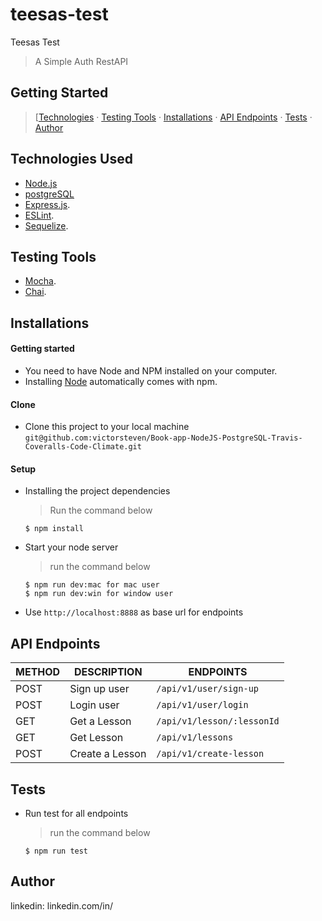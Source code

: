 # teesas-test

Teesas Test 


> A Simple Auth RestAPI

## Getting Started

> [[Technologies](#technologies-used) &middot; [Testing Tools](#testing-tools) &middot; [Installations](#installations) &middot; [API Endpoints](#api-endpoints) &middot; [Tests](#tests) &middot; [Author](#author)


## Technologies Used

[node]: (https://nodejs.org)

- [Node.js](node)
- [postgreSQL](node)
- [Express.js](https://expressjs.com).
- [ESLint](https://eslint.org/).
- [Sequelize](https://www.npmjs.com/package/sequelize).

## Testing Tools

- [Mocha](https://mochajs.org/).
- [Chai](https://chaijs.com).

## Installations

#### Getting started

- You need to have Node and NPM installed on your computer.
- Installing [Node](node) automatically comes with npm.

#### Clone

- Clone this project to your local machine `git@github.com:victorsteven/Book-app-NodeJS-PostgreSQL-Travis-Coveralls-Code-Climate.git`

#### Setup

- Installing the project dependencies
  > Run the command below
  ```shell
  $ npm install
  ```
- Start your node server
  > run the command below
  ```shell
  $ npm run dev:mac for mac user
  $ npm run dev:win for window user
  ```
- Use `http://localhost:8888` as base url for endpoints

## API Endpoints

| METHOD | DESCRIPTION                             | ENDPOINTS                 |
| ------ | --------------------------------------- | ------------------------- |
| POST   | Sign up user                            | `/api/v1/user/sign-up`    |
| POST   | Login user                              | `/api/v1/user/login`      |
| GET    | Get a Lesson                            | `/api/v1/lesson/:lessonId`|
| GET    | Get Lesson                              | `/api/v1/lessons`         |
| POST   | Create a Lesson                         | `/api/v1/create-lesson`    |


## Tests

- Run test for all endpoints
  > run the command below
  ```shell
  $ npm run test
  ```


## Author

   linkedin: linkedin.com/in/